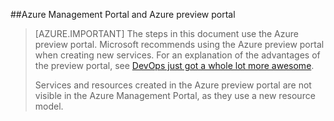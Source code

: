 ##Azure Management Portal and Azure preview portal

> [AZURE.IMPORTANT] The steps in this document use the Azure preview portal. Microsoft recommends using the Azure preview portal when creating new services. For an explanation of the advantages of the preview portal, see [DevOps just got a whole lot more awesome](https://manage.windowsazure.cn). 
> 
> Services and resources created in the Azure preview portal are not visible in the Azure Management Portal, as they use a new resource model.